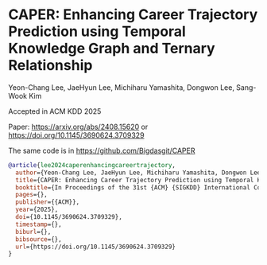 # CAPER: Enhancing Career Trajectory Prediction using Temporal Knowledge Graph and Ternary Relationship

Yeon-Chang Lee, JaeHyun Lee, Michiharu Yamashita, Dongwon Lee, Sang-Wook Kim

Accepted in ACM KDD 2025

Paper: https://arxiv.org/abs/2408.15620 or https://doi.org/10.1145/3690624.3709329

The same code is in https://github.com/Bigdasgit/CAPER

```bibtex
@article{lee2024caperenhancingcareertrajectory,
  author={Yeon-Chang Lee, JaeHyun Lee, Michiharu Yamashita, Dongwon Lee and Sang-Wook Kim},
  title={CAPER: Enhancing Career Trajectory Prediction using Temporal Knowledge Graph and Ternary Relationship},
  booktitle={In Proceedings of the 31st {ACM} {SIGKDD} International Conference on Knowledge Discovery and Data Mining, Toronto, Ontario, Canada, August 3-7, 2025},
  pages={},
  publisher={{ACM}},
  year={2025},
  doi={10.1145/3690624.3709329},
  timestamp={},
  biburl={},
  bibsource={},
  url={https://doi.org/10.1145/3690624.3709329}
}
